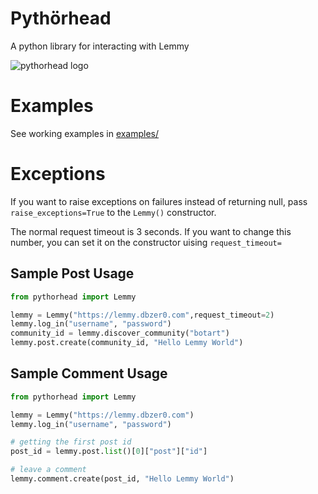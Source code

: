 # Pythörhead

A python library for interacting with Lemmy

![pythorhead logo](https://raw.githubusercontent.com/db0/pythorhead/main/logo.png)

# Examples

See working examples in [examples/](https://github.com/db0/pythorhead/tree/main/examples)


# Exceptions

If you want to raise exceptions on failures instead of returning null, pass `raise_exceptions=True` to the `Lemmy()` constructor.

The normal request timeout is 3 seconds. If you want to change this number, you can set it on the constructor uising `request_timeout=`

## Sample Post Usage

```python
from pythorhead import Lemmy

lemmy = Lemmy("https://lemmy.dbzer0.com",request_timeout=2)
lemmy.log_in("username", "password")
community_id = lemmy.discover_community("botart")
lemmy.post.create(community_id, "Hello Lemmy World")
```

## Sample Comment Usage

```python
from pythorhead import Lemmy

lemmy = Lemmy("https://lemmy.dbzer0.com")
lemmy.log_in("username", "password")

# getting the first post id
post_id = lemmy.post.list()[0]["post"]["id"]

# leave a comment
lemmy.comment.create(post_id, "Hello Lemmy World")

```

